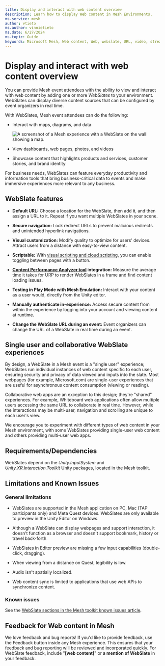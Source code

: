 ```yaml
---
title: Display and interact with web content overview
description: Learn how to display Web content in Mesh Environments.
ms.service: mesh
author: vtieto
ms.author: vinnietieto
ms.date: 6/27/2024
ms.topic: Guide
keywords: Microsoft Mesh, Web content, Web, webslate, URL, video, streaming video, whiteboard
---
```


# Display and interact with web content overview

You can provide Mesh event attendees with the ability to view and interact with web content by adding one or more *WebSlates* to your environment. WebSlates can display diverse content sources that can be configured by event organizers in real time. 

With WebSlates, Mesh event attendees can do the following:

- Interact with maps, diagrams, and data

   ![A screenshot of a Mesh experience with a WebSlate on the wall showing a map.](../../../media/webview-developer-guide/image003.png)

- View dashboards, web pages, photos, and videos

- Showcase content that highlights products and services, customer stories, and brand identity

For business needs, WebSlates can feature everyday productivity and information tools that bring business-critical data to events and make immersive experiences more relevant to any business.

## WebSlate features

- **Default URL:** Choose a location for the WebSlate, then add it, and then assign a URL to it. Repeat if you want multiple WebSlates in your scene.

- **Secure navigation:** Lock redirect URLs to prevent malicious redirects and unintended hyperlink navigations.

- **Visual customization:** Modify quality to optimize for users' devices. Attract users from a distance with easy-to-view content.

- **Scriptable:** With [visual scripting and cloud scripting](../script-your-scene-logic/mesh-scripting-overview.md), you can enable toggling between pages with a button.

- **[Content Performance Analyzer tool](../debug-and-optimize-performance/cpa.md) integration:** Measure the average time it takes for URP to render WebSlates in a frame and find content loading issues.

- **Testing in Play Mode with Mesh Emulation:** Interact with your content as a user would, directly from the Unity editor.

- **Manually authenticate in-experience:** Access secure content from within the experience by logging into your account and viewing content at runtime.

- **Change the WebSlate URL during an event:** Event organizers can change the URL of a WebSlate in real time during an event.

## Single user and collaborative WebSlate experiences

By design, a WebSlate in a Mesh event is a "single user" experience; WebSlates run individual instances of web content specific to each user, ensuring security and privacy of data viewed and inputs into the slate. Most webpages (for example, Microsoft.com) are single-user experiences that are useful for asynchronous content consumption (viewing or reading). 

Collaborative web apps are an exception to this design; they're "shared" experiences. For example, Whiteboard web applications often allow multiple users accessing the same URL to collaborate in real time. However, while the interactions may be multi-user, navigation and scrolling are unique to each user's view. 

We encourage you to experiment with different types of web content in your Mesh environment, with some WebSlates providing single-user web content and others providing multi-user web apps.  
 
## Requirements/Dependencies

WebSlates depend on the _Unity.InputSystem_ and _Unity.XR.Interaction.Toolkit_ Unity packages, located in the Mesh toolkit.

## Limitations and Known Issues

### General limitations

- WebSlates are supported in the Mesh application on PC, Mac (TAP participants only) and Meta Quest devices. WebSlates are only available to preview in the Unity Editor on Windows.

- Although a WebSlate can display webpages and support interaction, it doesn't function as a browser and doesn't support bookmark, history or travel back-forth.

- WebSlates in Editor preview are missing a few input capabilities (double-click, dragging).

- When viewing from a distance on Quest, legibility is low.

- Audio isn't spatially localized.

- Web content sync is limited to applications that use web APIs to synchronize content.

### Known issues

See the [WebSlate sections in the Mesh toolkit known issues article](../../Resources/mesh-toolkit-known-issues.md).

## Feedback for Web content in Mesh

We love feedback and bug reports! If you'd like to provide feedback, use the Feedback button inside any Mesh experience. This ensures that your feedback and bug reporting will be reviewed and incorporated quickly. For WebSlate feedback, include "**[web content]**" or **a mention of WebSlate** in your feedback.







